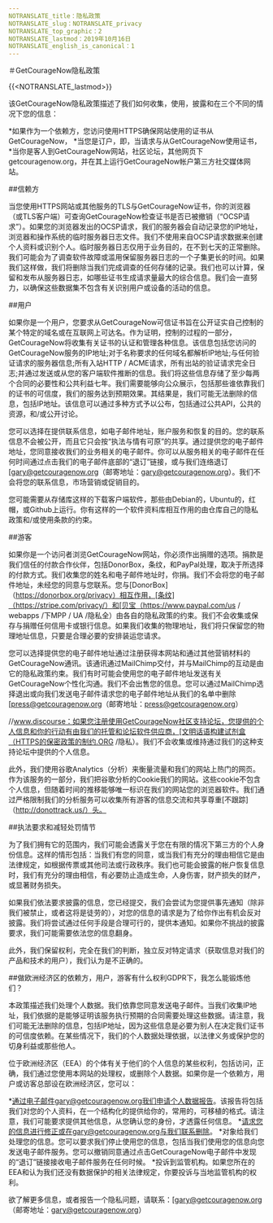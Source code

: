 ```yaml
---
NOTRANSLATE_title：隐私政策
NOTRANSLATE_slug：NOTRANSLATE_privacy
NOTRANSLATE_top_graphic：2
NOTRANSLATE_lastmod：2019年10月16日
NOTRANSLATE_english_is_canonical：1
---
```


＃GetCourageNow隐私政策

{{<NOTRANSLATE_lastmod>}}

该GetCourageNow隐私政策描述了我们如何收集，使用，披露和在三个不同的情况下您的信息：

*如果作为一个依赖方，您访问使用HTTPS确保网站使用的证书从GetCourageNow，
*当您是订户，即，当请求与从GetCourageNow使用证书，
*当你是客人到GetCourageNow网站，社区论坛，其他网页下getcouragenow.org，并在其上运行GetCourageNow帐户第三方社交媒体网站。

##信赖方

当您使用HTTPS网站或其他服务的TLS与GetCourageNow证书，你的浏览器（或TLS客户端）可查询GetCourageNow检查证书是否已被撤销（“OCSP请求”）。如果您的浏览器发出的OCSP请求，我们的服务器会自动记录您的IP地址，浏览器和操作系统的临时服务器日志文件。我们不使用来自OCSP请求数据来创建个人资料或识别个人。临时服务器日志仅用于业务目的，在不到七天的正常删除。我们可能会为了调查软件故障或滥用保留服务器日志的一个子集更长的时间。如果我们这样做，我们将删除当我们完成调查的任何存储的记录。我们也可以计算，保留和发布从服务器日志，如哪些证书生成请求量最大的综合信息。我们会一直努力，以确保这些数据集不包含有关识别用户或设备的活动的信息。

##用户

如果你是一个用户，您要求从GetCourageNow可信证书旨在公开证实自己控制的某个特定的域名或在互联网上可达名。作为证明，控制的过程的一部分，GetCourageNow将收集有关证书的认证和管理各种信息。该信息包括您访问的GetCourageNow服务的IP地址;对于名称要求的任何域名都解析IP地址;与任何验证请求的服务器信息;所有入站HTTP / ACME请求，所有出站的验证请求完全日志;并通过发送或从您的客户端软件推断的信息。我们将这些信息存储了至少每两个合同的必要性和公共利益七年。我们需要能够向公众展示，包括那些谁依靠我们的证书的可信度，我们的服务达到预期效果。其结果是，我们可能无法删除的信息，包括IP地址。该信息可以通过多种方式予以公布，包括通过公共API，公共的资源，和/或公开讨论。

您可以选择在提供联系信息，如电子邮件地址，账户服务和恢复的目的。您的联系信息不会被公开，而且它只会按“执法与情有可原”的共享。通过提供您的电子邮件地址，您同意接收我们的业务相关的电子邮件。你可以从服务相关的电子邮件在任何时间通过点击我们的电子邮件底部的“退订”链接，或与我们连络退订[gary@getcouragenow.org（邮寄地址：gary@getcouragenow.org）。我们不会将您的联系信息，市场营销或促销目的。

您可能需要从存储库这样的下载客户端软件，那些由Debian的，Ubuntu的，红帽，或Github上运行。你有这样的一个软件资料库相互作用的由仓库自己的隐私政策和/或使用条款的约束。

##游客

如果你是一个访问者浏览GetCourageNow网站，你必须作出捐赠的选项。捐款是我们信任的付款合作伙伴，包括DonorBox，条纹，和PayPal处理，取决于所选择的付款方式。我们收集您的姓名和电子邮件地址时，你捐。我们不会将您的电子邮件地址，未经您的同意与您联系。您与[DonorBox]（https://donorbox.org/privacy）相互作用，[条纹]（https://stripe.com/privacy/）和[贝宝（https://www.paypal.com/us / webapps /下MPP / UA /隐私全）由各自的隐私政策的约束。我们不会收集或保存与捐赠任何信用卡或银行信息。如果我们收集的物理地址，我们将只保留您的物理地址信息，只要是合理必要的安排装运您请求。

您可以选择提供您的电子邮件地址通过注册获得本网站和通过其他营销材料的GetCourageNow通讯。该通讯通过MailChimp交付，并与MailChimp的互动是由它的隐私政策约束。我们有时可能会使用您的电子邮件地址发送有关GetCourageNow个性化沟通。我们不会出售您的信息。您可以通过MailChimp选择退出或向我们发送电子邮件请求您的电子邮件地址从我们的名单中删除[press@getcouragenow.org（邮寄地址：press@getcouragenow.org）

//www.discourse：如果您注册使用GetCourageNow社区支持论坛，您提供的个人信息和你的行动有由我们的托管和论坛软件供应商，[文明话语构建试剂盒（HTTPS的保密政策的制约.ORG /隐私）。我们不会收集或维持通过我们的这种支持论坛中提供的个人信息。

此外，我们使用谷歌Analytics（分析）来衡量流量和我们的网站上热门的网页。作为该服务的一部分，我们把谷歌分析的Cookie我们的网站。这些cookie不包含个人信息，但随着时间的推移能够唯一标识在我们的网站您的浏览器软件。我们通过严格限制我们的分析服务可以收集所有游客的信息交流和共享尊重[不跟踪]（http://donottrack.us/）头。

##执法要求和减轻处罚情节

为了我们拥有它的范围内，我们可能会透露关于您在有限的情况下第三方的个人身份信息。这样的情形包括：当我们有您的同意，或当我们有充分的理由相信它是由法律规定，如根据传票或其他司法或行政秩序。我们也可能会披露的帐户恢复信息时，我们有充分的理由相信，有必要防止造成生命，人身伤害，财产损失的财产，或显著财务损失。

如果我们依法要求披露的信息，您已经提交，我们会尝试为您提供事先通知（除非我们被禁止，或者这将是徒劳的），对您的信息的请求是为了给你作出有机会反对披露。我们将尝试通过任何手段是合理可行的，提供本通知。如果你不挑战的披露要求，我们可能需要依法您的信息翻身。

此外，我们保留权利，完全在我们的判断，独立反对特定请求（获取信息对我们的产品和技术的用户），我们认为是不正确的。

##做欧洲经济区的依赖方，用户，游客有什么权利GDPR下，我怎么能锻炼他们？

本政策描述我们处理个人数据。我们依靠您同意发送电子邮件。当我们收集IP地址，我们依据的是能够证明该服务执行预期的合同需要处理这些数据。请注意，我们可能无法删除的信息，包括IP地址，因为这些信息是必要为别人在决定我们证书的可信度依赖。在某些情况下，我们的个人数据处理依据，以法律义务或保护您的切身利益或那些他人。

位于欧洲经济区（EEA）的个体有关于他们的个人信息的某些权利，包括访问，正确，我们通过您使用本网站的处理权，或删除个人数据。如果你是一个依赖方，用户或访客总部设在欧洲经济区，您可以：

*通过电子邮件gary@getcouragenow.org我们申请个人数据报告。该报告将包括我们对您的个人资料，在一个结构化的提供给你的，常用的，可移植的格式。请注意，我们可能要求提供其他信息，从您确认您的身份，才透露任何信息。
*请求您的信息进行修正或在gary@getcouragenow.org与我们联系删除。
*对象给我们处理您的信息。您可以要求我们停止使用您的信息，包括当我们使用您的信息向您发送电子邮件服务。您可以撤销同意通过点击GetCourageNow电子邮件中发现的“退订”链接接收电子邮件服务在任何时候。
*投诉到监管机构。如果您所在的EEA和认为我们还没有数据保护的相关法律规定，你要投诉与当地监管机构的权利。

欲了解更多信息，或者报告一个隐私问题，请联系：[gary@getcouragenow.org（邮寄地址：gary@getcouragenow.org）

  

